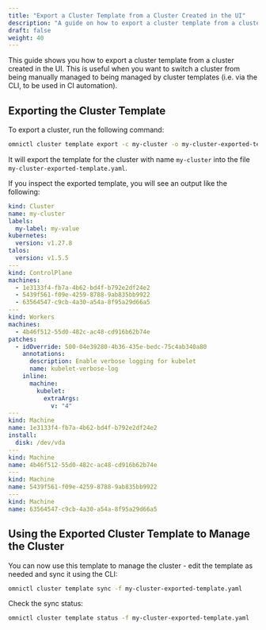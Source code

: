 ```yaml
---
title: "Export a Cluster Template from a Cluster Created in the UI"
description: "A guide on how to export a cluster template from a cluster created in the UI."
draft: false
weight: 40
---
```


This guide shows you how to export a cluster template from a cluster created in the UI.
This is useful when you want to switch a cluster from being manually managed
to being managed by cluster templates (i.e. via the CLI, to be used in CI automation).

## Exporting the Cluster Template

To export a cluster, run the following command:

```bash
omnictl cluster template export -c my-cluster -o my-cluster-exported-template.yaml
```

It will export the template for the cluster with name `my-cluster` into the file `my-cluster-exported-template.yaml`.

If you inspect the exported template, you will see an output like the following:

```yaml
kind: Cluster
name: my-cluster
labels:
  my-label: my-value
kubernetes:
  version: v1.27.8
talos:
  version: v1.5.5
---
kind: ControlPlane
machines:
  - 1e3133f4-fb7a-4b62-bd4f-b792e2df24e2
  - 5439f561-f09e-4259-8788-9ab835bb9922
  - 63564547-c9cb-4a30-a54a-8f95a29d66a5
---
kind: Workers
machines:
  - 4b46f512-55d0-482c-ac48-cd916b62b74e
patches:
  - idOverride: 500-04e39280-4b36-435e-bedc-75c4ab340a80
    annotations:
      description: Enable verbose logging for kubelet
      name: kubelet-verbose-log
    inline:
      machine:
        kubelet:
          extraArgs:
            v: "4"
---
kind: Machine
name: 1e3133f4-fb7a-4b62-bd4f-b792e2df24e2
install:
  disk: /dev/vda
---
kind: Machine
name: 4b46f512-55d0-482c-ac48-cd916b62b74e
---
kind: Machine
name: 5439f561-f09e-4259-8788-9ab835bb9922
---
kind: Machine
name: 63564547-c9cb-4a30-a54a-8f95a29d66a5
```

## Using the Exported Cluster Template to Manage the Cluster

You can now use this template to manage the cluster - edit the template as needed and sync it using the CLI:

```bash
omnictl cluster template sync -f my-cluster-exported-template.yaml
```

Check the sync status:

```bash
omnictl cluster template status -f my-cluster-exported-template.yaml
```
